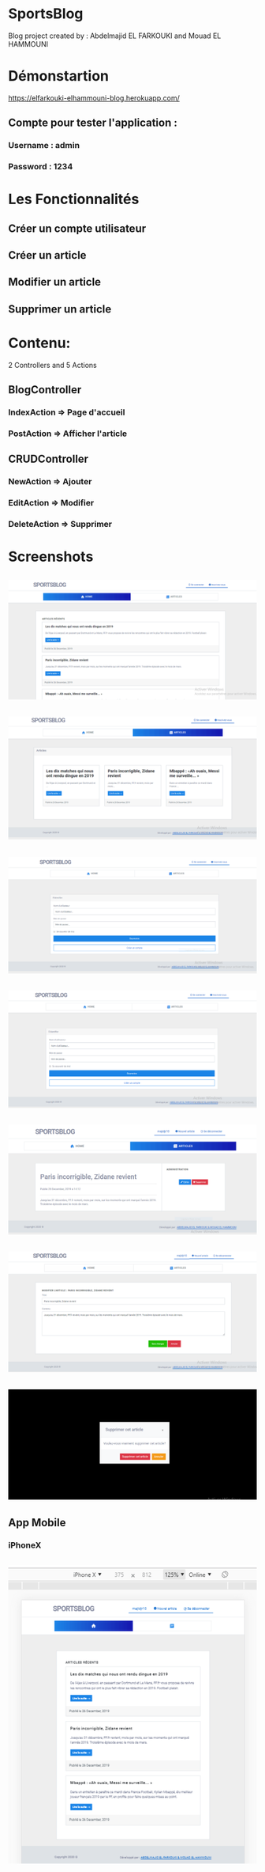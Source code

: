 # SportsBlog
Blog project created by : Abdelmajid EL FARKOUKI and Mouad EL HAMMOUNI

# Démonstartion
https://elfarkouki-elhammouni-blog.herokuapp.com/
## Compte pour tester l'application :
### Username : admin
### Password : 1234

# Les Fonctionnalités
## Créer un compte utilisateur
## Créer un article
## Modifier un article
## Supprimer un article

# Contenu:
2 Controllers and 5 Actions
## BlogController
### IndexAction => Page d'accueil
### PostAction => Afficher l'article
## CRUDController
### NewAction => Ajouter
### EditAction => Modifier
### DeleteAction => Supprimer

# Screenshots
## ![](images/5.PNG)
## ![](images/4.PNG)
## ![](images/1.PNG)
## ![](images/2.PNG)
## ![](images/9.PNG)
## ![](images/10.PNG)
## ![](images/11.PNG)
## App Mobile
### iPhoneX
## ![](images/12.PNG)
